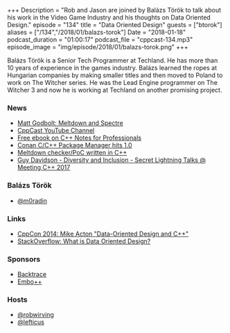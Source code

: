 +++
Description = "Rob and Jason are joined by Balázs Török to talk about his work in the Video Game Industry and his thoughts on Data Oriented Design."
episode = "134"
title = "Data Oriented Design"
guests = ["btorok"]
aliases = ["/134","/2018/01/balazs-torok"]
Date = "2018-01-18"
podcast_duration = "01:00:17"
podcast_file = "cppcast-134.mp3"
episode_image = "img/episode/2018/01/balazs-torok.png"
+++

Balázs Török is a Senior Tech Programmer at Techland. He has more than 10 years of experience in the games industry. Balázs learned the ropes at Hungarian companies by making smaller titles and then moved to Poland to work on The Witcher series. He was the Lead Engine programmer on The Witcher 3 and now he is working at Techland on another promising project.

### News ###

 - [Matt Godbolt: Meltdown and Spectre](https://www.youtube.com/watch?v=IPhvL3A-e6E)
 - [CppCast YouTube Channel](https://www.youtube.com/channel/UCuCjADS4u3uJDTqUaG0H9dA)
 - [Free ebook on C++ Notes for Professionals](http://books.goalkicker.com/CPlusPlusBook/)
 - [Conan C/C++ Package Manager hits 1.0](http://blog.conan.io/2018/01/10/Conan-C-C++-Package-Manager-Hits-1.0.html)
 - [Meltdown checker/PoC written in C++](https://github.com/raphaelsc/Am-I-affected-by-Meltdown)
 - [Guy Davidson - Diversity and Inclusion - Secret Lightning Talks @ Meeting C++ 2017](https://www.youtube.com/watch?v=7GIZN03-_6w)
 
### Balázs Török ###

 - [@m0radin](https://twitter.com/m0radin)

### Links ###

 - [CppCon 2014: Mike Acton "Data-Oriented Design and C++"](https://www.youtube.com/watch?v=rX0ItVEVjHc)
 - [StackOverflow: What is Data Oriented Design?](https://stackoverflow.com/questions/1641580/what-is-data-oriented-design)

### Sponsors ###

- [Backtrace](https://www.backtrace.io/cppcast)
- [Embo++](https://embo.io)

### Hosts ###

- [@robwirving](https://twitter.com/robwirving)
- [@lefticus](https://twitter.com/lefticus)

